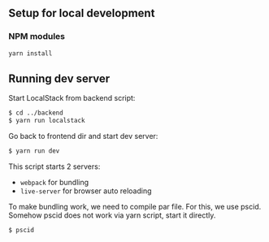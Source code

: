 ## Setup for local development

### NPM modules

```sh
yarn install
```

## Running dev server

Start LocalStack from backend script:

```sh
$ cd ../backend
$ yarn run localstack
```

Go back to frontend dir and start dev server:

```sh
$ yarn run dev
```

This script starts 2 servers:

- `webpack` for bundling
- `live-server` for browser auto reloading

To make bundling work, we need to compile par file.
For this, we use pscid.
Somehow pscid does not work via yarn script, start it directly.

```sh
$ pscid
```
